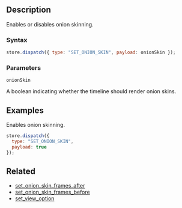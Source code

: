 ## Description

Enables or disables onion skinning.

### Syntax

```js
store.dispatch({ type: "SET_ONION_SKIN", payload: onionSkin });
```

### Parameters

`onionSkin`

A boolean indicating whether the timeline should render onion skins.

## Examples

Enables onion skinning.

```js
store.dispatch({
  type: "SET_ONION_SKIN",
  payload: true
});
```

## Related

- [set_onion_skin_frames_after](./set_onion_skin_frames_after.md)
- [set_onion_skin_frames_before](./set_onion_skin_frames_before.md)
- [set_view_option](./set_view_option.md)
